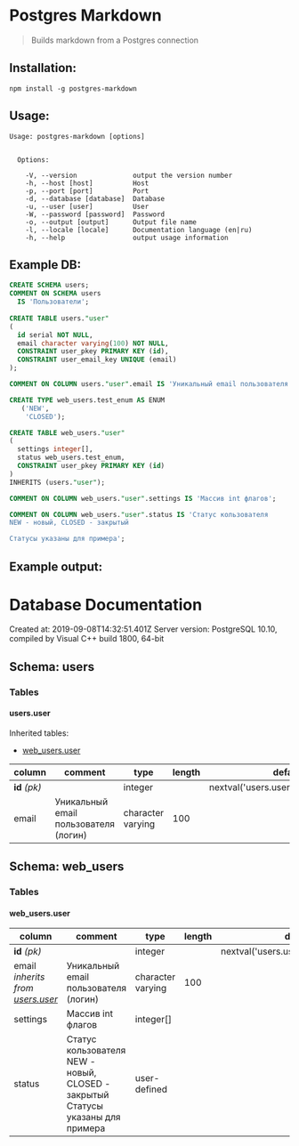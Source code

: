 # Postgres Markdown
> Builds markdown from a Postgres connection

## Installation:
```
npm install -g postgres-markdown
```


## Usage:
```
Usage: postgres-markdown [options]


  Options:

    -V, --version              output the version number
    -h, --host [host]          Host
    -p, --port [port]          Port
    -d, --database [database]  Database
    -u, --user [user]          User
    -W, --password [password]  Password
    -o, --output [output]      Output file name
    -l, --locale [locale]      Documentation language (en|ru)
    -h, --help                 output usage information
```

## Example DB: 

```sql
CREATE SCHEMA users;
COMMENT ON SCHEMA users
  IS 'Пользователи';
  
CREATE TABLE users."user"
(
  id serial NOT NULL,
  email character varying(100) NOT NULL,
  CONSTRAINT user_pkey PRIMARY KEY (id),
  CONSTRAINT user_email_key UNIQUE (email)
);

COMMENT ON COLUMN users."user".email IS 'Уникальный email пользователя (логин)';

CREATE TYPE web_users.test_enum AS ENUM
   ('NEW',
    'CLOSED');

CREATE TABLE web_users."user"
(
  settings integer[],
  status web_users.test_enum,
  CONSTRAINT user_pkey PRIMARY KEY (id)
)
INHERITS (users."user");

COMMENT ON COLUMN web_users."user".settings IS 'Массив int флагов';

COMMENT ON COLUMN web_users."user".status IS 'Статус кользователя
NEW - новый, CLOSED - закрытый

Статусы указаны для примера';
```

## Example output:

# Database Documentation

Created at: 2019-09-08T14:32:51.401Z
Server version: PostgreSQL 10.10, compiled by Visual C++ build 1800, 64-bit
## Schema: users

### Tables

#### users.user


Inherited tables:


 - [web_users.user](#web_users.user)

column | comment | type | length | default | constraints | values
--- | --- | --- | --- | --- | --- | ---
**id** _(pk)_ |  | integer |  | nextval('users.user_id_seq'::regclass) | NOT NULL | 
email | Уникальный email пользователя (логин) | character varying | 100 |  | NOT NULL | 

## Schema: web_users

### Tables

#### web_users.user

column | comment | type | length | default | constraints | values
--- | --- | --- | --- | --- | --- | ---
**id** _(pk)_ |  | integer |  | nextval('users.user_id_seq'::regclass) | NOT NULL | 
email *inherits from [users.user](#users.user)* | Уникальный email пользователя (логин) | character varying | 100 |  | NOT NULL | 
settings | Массив int флагов | integer[] |  |  |  | 
status | Статус кользователя NEW - новый, CLOSED - закрытый  Статусы указаны для примера | user-defined |  |  |  | NEW, CLOSED
